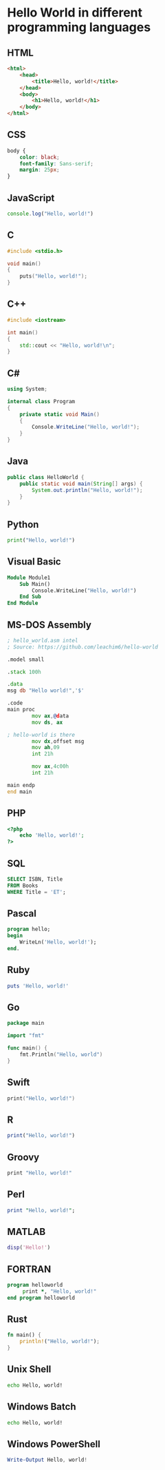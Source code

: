 # Hello World in different programming languages

## HTML

```html
<html>
    <head>
        <title>Hello, world!</title>
    </head>
    <body>
        <h1>Hello, world!</h1>
    </body>
</html>
```

## CSS

```css
body {
    color: black;
    font-family: Sans-serif;
    margin: 25px;
}
```

## JavaScript

```js
console.log("Hello, world!")
```

## C

```c
#include <stdio.h>

void main()
{
    puts("Hello, world!");
}
```

## C++

```cpp
#include <iostream>

int main()
{
    std::cout << "Hello, world!\n";
}
```

## C#

```csharp
using System;

internal class Program
{
    private static void Main()
    {
        Console.WriteLine("Hello, world!");
    }
}
```

## Java

```java
public class HelloWorld {
    public static void main(String[] args) {
        System.out.println("Hello, world!");
    }
}
```

## Python

```python
print("Hello, world!")
```

## Visual Basic

```vb
Module Module1
    Sub Main()
        Console.WriteLine("Hello, world!")
    End Sub
End Module
```

## MS-DOS Assembly

```asm
; hello_world.asm intel
; Source: https://github.com/leachim6/hello-world

.model small

.stack 100h

.data
msg db "Hello world!",'$'

.code
main proc
        mov ax,@data
        mov ds, ax

; hello-world is there
        mov dx,offset msg
        mov ah,09
        int 21h

        mov ax,4c00h
        int 21h

main endp
end main
```

## PHP

```php
<?php
    echo 'Hello, world!';
?>
```

## SQL

```sql
SELECT ISBN, Title
FROM Books
WHERE Title = 'ET';
```

## Pascal

```pascal
program hello;
begin
    WriteLn('Hello, world!');
end.
```

## Ruby

```ruby
puts 'Hello, world!'
```

## Go

```go
package main

import "fmt"

func main() {
    fmt.Println("Hello, world")
}
```

## Swift

```swift
print("Hello, world!")
```

## R

```r
print("Hello, world!")
```

## Groovy

```groovy
print "Hello, world!"
```

## Perl

```perl
print "Hello, world!";
```

## MATLAB

```matlab
disp('Hello!')
```

## FORTRAN

```fortran
program helloworld
     print *, "Hello, world!"
end program helloworld
```

## Rust

```rust
fn main() {
    println!("Hello, world!");
}
```

## Unix Shell

```sh
echo Hello, world!
```

## Windows Batch

```cmd
echo Hello, world!
```

## Windows PowerShell

```powershell
Write-Output Hello, world!
```
